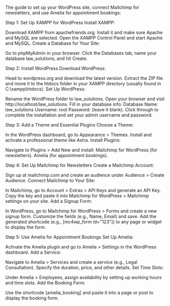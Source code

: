 The guide to set up your WordPress site, connect Mailchimp for newsletters, and use Amelia for appointment bookings:


Step 1: Set Up XAMPP for WordPress
Install XAMPP:

Download XAMPP from apachefriends.org. Install it and make sure Apache and MySQL are selected.
Open the XAMPP Control Panel and start Apache and MySQL.
Create a Database for Your Site:

Go to phpMyAdmin in your browser.
Click the Databases tab, name your database law_solutions, and hit Create.





Step 2: Install WordPress
Download WordPress:

Head to wordpress.org and download the latest version.
Extract the ZIP file and move it to the htdocs folder in your XAMPP directory (usually found in C:\xampp\htdocs).
Set Up WordPress:

Rename the WordPress folder to law_solutions.
Open your browser and visit http://localhost/law_solutions.
Fill in your database info:
Database Name: law_solutions
Username: root
Password: (leave it blank).
Click through to complete the installation and set your admin username and password.




Step 3: Add a Theme and Essential Plugins
Choose a Theme:

In the WordPress dashboard, go to Appearance > Themes.
Install and activate a professional theme like Astra.
Install Plugins:

Navigate to Plugins > Add New and install:
Mailchimp for WordPress (for newsletters).
Amelia (for appointment bookings).




Step 4: Set Up Mailchimp for Newsletters
Create a Mailchimp Account:

Sign up at mailchimp.com and create an audience under Audience > Create Audience.
Connect Mailchimp to Your Site:

In Mailchimp, go to Account > Extras > API Keys and generate an API Key.
Copy the key and paste it into Mailchimp for WordPress > Mailchimp settings on your site.
Add a Signup Form:

In WordPress, go to Mailchimp for WordPress > Forms and create a new signup form.
Customize the fields (e.g., Name, Email) and save.
Add the generated shortcode (e.g., [mc4wp_form id="123"]) to any page or widget to display the form.




Step 5: Use Amelia for Appointment Bookings
Set Up Amelia:

Activate the Amelia plugin and go to Amelia > Settings in the WordPress dashboard.
Add a Service:

Navigate to Amelia > Services and create a service (e.g., Legal Consultation). Specify the duration, price, and other details.
Set Time Slots:

Under Amelia > Employees, assign availability by setting up working hours and time slots.
Add the Booking Form:

Use the shortcode [amelia_booking] and paste it into a page or post to display the booking form.
